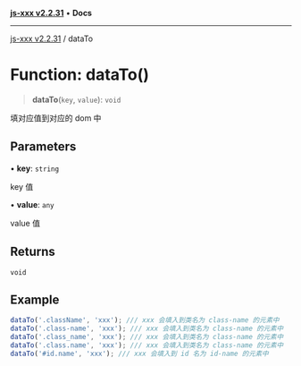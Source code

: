 [**js-xxx v2.2.31**](../README.md) • **Docs**

***

[js-xxx v2.2.31](../README.md) / dataTo

# Function: dataTo()

> **dataTo**(`key`, `value`): `void`

填对应值到对应的 dom 中

## Parameters

• **key**: `string`

key 值

• **value**: `any`

value 值

## Returns

`void`

## Example

```ts
dataTo('.className', 'xxx'); /// xxx 会填入到类名为 class-name 的元素中
dataTo('.class-name', 'xxx'); /// xxx 会填入到类名为 class-name 的元素中
dataTo('.class_name', 'xxx'); /// xxx 会填入到类名为 class-name 的元素中
dataTo('.class.name', 'xxx'); /// xxx 会填入到类名为 class-name 的元素中
dataTo('#id.name', 'xxx'); /// xxx 会填入到 id 名为 id-name 的元素中
```
